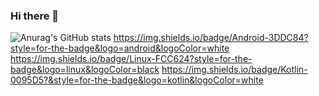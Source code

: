 ### Hi there 👋

<!--
**lrx0x0/lrx0x0** is a ✨ _special_ ✨ repository because its `README.md` (this file) appears on your GitHub profile.

Here are some ideas to get you started:

- 🔭 I’m currently working on ...
- 🌱 I’m currently learning ...
- 👯 I’m looking to collaborate on ...
- 🤔 I’m looking for help with ...
- 💬 Ask me about ...
- 📫 How to reach me: ...
- 😄 Pronouns: ...
- ⚡ Fun fact: ...
-->

![Anurag's GitHub stats](https://github-readme-stats.vercel.app/api?username=lrx0x0&show_icons=true&theme=radical)
https://img.shields.io/badge/Android-3DDC84?style=for-the-badge&logo=android&logoColor=white
https://img.shields.io/badge/Linux-FCC624?style=for-the-badge&logo=linux&logoColor=black
https://img.shields.io/badge/Kotlin-0095D5?&style=for-the-badge&logo=kotlin&logoColor=white
